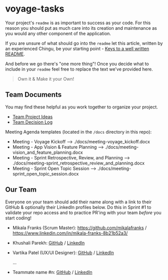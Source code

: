 # voyage-tasks

Your project's `readme` is as important to success as your code. For 
this reason you should put as much care into its creation and maintenance
as you would any other component of the application.

If you are unsure of what should go into the `readme` let this article,
written by an experienced Chingu, be your starting point - 
[Keys to a well written README](https://tinyurl.com/yk3wubft).

And before we go there's "one more thing"! Once you decide what to include
in your `readme` feel free to replace the text we've provided here.

> Own it & Make it your Own!

## Team Documents

You may find these helpful as you work together to organize your project.

- [Team Project Ideas](./docs/team_project_ideas.md)
- [Team Decision Log](./docs/team_decision_log.md)

Meeting Agenda templates (located in the `/docs` directory in this repo):

- Meeting - Voyage Kickoff --> ./docs/meeting-voyage_kickoff.docx
- Meeting - App Vision & Feature Planning --> ./docs/meeting-vision_and_feature_planning.docx
- Meeting - Sprint Retrospective, Review, and Planning --> ./docs/meeting-sprint_retrospective_review_and_planning.docx
- Meeting - Sprint Open Topic Session --> ./docs/meeting-sprint_open_topic_session.docx

## Our Team

Everyone on your team should add their name along with a link to their GitHub
& optionally their LinkedIn profiles below. Do this in Sprint #1 to validate
your repo access and to practice PR'ing with your team *before* you start
coding!

- Mikala Franks (Scrum Master): https://github.com/mikalafranks / https://www.linkedin.com/in/mikala-franks-8b21b52a3/
- Khushali Parekh: [GitHub](https://github.com/Khush413) / [LinkedIn](https://www.linkedin.com/in/khushali-parekh/)
- Vartika Patel (UX/UI Designer): [GitHub](https://github.com/vartika99) / [LinkedIn](https://www.linkedin.com/in/vartikapatel/)

  ...
- Teammate name #n: [GitHub](https://github.com/ghaccountname) / [LinkedIn](https://linkedin.com/in/liaccountname)
